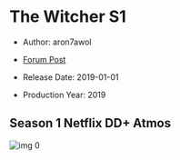 # The Witcher S1

* Author: aron7awol

* [Forum Post](https://www.avsforum.com/threads/bass-eq-for-filtered-movies.2995212/post-58983196)

* Release Date: 2019-01-01
* Production Year: 2019

## Season 1 Netflix DD+ Atmos

![img 0](https://i.imgur.com/4Qb5jg5.jpg)

